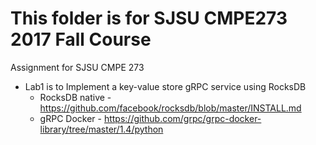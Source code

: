 # This folder is for SJSU CMPE273 2017 Fall Course
Assignment for SJSU CMPE 273

* Lab1 is to Implement a key-value store gRPC service using RocksDB
  * RocksDB native - https://github.com/facebook/rocksdb/blob/master/INSTALL.md
  * gRPC Docker - https://github.com/grpc/grpc-docker-library/tree/master/1.4/python

